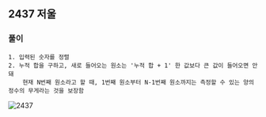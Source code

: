 ## 2437 저울

### 풀이
```
1. 입력된 숫자를 정렬
2. 누적 합을 구하고, 새로 들어오는 원소는 '누적 합 + 1' 한 값보다 큰 값이 들어오면 안돼  
    현재 N번째 원소라고 할 때, 1번째 원소부터 N-1번째 원소까지는 측정할 수 있는 양의 정수의 무게라는 것을 보장함
```

![2437](https://user-images.githubusercontent.com/57518908/126263467-45b1c89f-e3bf-4a1c-9351-e0749d73af95.jpg)
